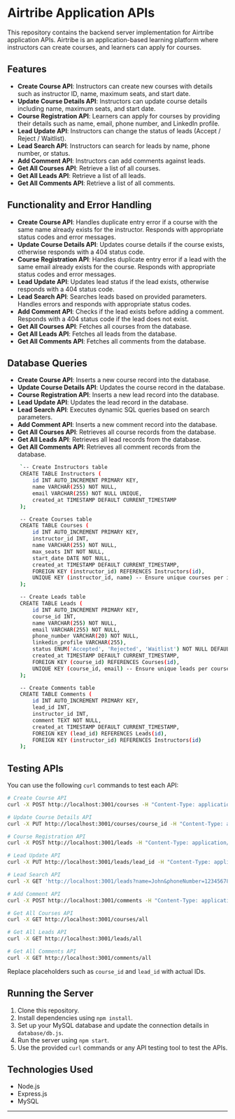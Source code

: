 # Airtribe Application APIs

This repository contains the backend server implementation for Airtribe application APIs. Airtribe is an application-based learning platform where instructors can create courses, and learners can apply for courses.

## Features

- **Create Course API**: Instructors can create new courses with details such as instructor ID, name, maximum seats, and start date.
- **Update Course Details API**: Instructors can update course details including name, maximum seats, and start date.
- **Course Registration API**: Learners can apply for courses by providing their details such as name, email, phone number, and LinkedIn profile.
- **Lead Update API**: Instructors can change the status of leads (Accept / Reject / Waitlist).
- **Lead Search API**: Instructors can search for leads by name, phone number, or status.
- **Add Comment API**: Instructors can add comments against leads.
- **Get All Courses API**: Retrieve a list of all courses.
- **Get All Leads API**: Retrieve a list of all leads.
- **Get All Comments API**: Retrieve a list of all comments.

## Functionality and Error Handling

- **Create Course API**: Handles duplicate entry error if a course with the same name already exists for the instructor. Responds with appropriate status codes and error messages.
- **Update Course Details API**: Updates course details if the course exists, otherwise responds with a 404 status code.
- **Course Registration API**: Handles duplicate entry error if a lead with the same email already exists for the course. Responds with appropriate status codes and error messages.
- **Lead Update API**: Updates lead status if the lead exists, otherwise responds with a 404 status code.
- **Lead Search API**: Searches leads based on provided parameters. Handles errors and responds with appropriate status codes.
- **Add Comment API**: Checks if the lead exists before adding a comment. Responds with a 404 status code if the lead does not exist.
- **Get All Courses API**: Fetches all courses from the database.
- **Get All Leads API**: Fetches all leads from the database.
- **Get All Comments API**: Fetches all comments from the database.

## Database Queries

- **Create Course API**: Inserts a new course record into the database.
- **Update Course Details API**: Updates the course record in the database.
- **Course Registration API**: Inserts a new lead record into the database.
- **Lead Update API**: Updates the lead record in the database.
- **Lead Search API**: Executes dynamic SQL queries based on search parameters.
- **Add Comment API**: Inserts a new comment record into the database.
- **Get All Courses API**: Retrieves all course records from the database.
- **Get All Leads API**: Retrieves all lead records from the database.
- **Get All Comments API**: Retrieves all comment records from the database.

```bash
    `-- Create Instructors table
    CREATE TABLE Instructors (
        id INT AUTO_INCREMENT PRIMARY KEY,
        name VARCHAR(255) NOT NULL,
        email VARCHAR(255) NOT NULL UNIQUE,
        created_at TIMESTAMP DEFAULT CURRENT_TIMESTAMP
    );

    -- Create Courses table
    CREATE TABLE Courses (
        id INT AUTO_INCREMENT PRIMARY KEY,
        instructor_id INT,
        name VARCHAR(255) NOT NULL,
        max_seats INT NOT NULL,
        start_date DATE NOT NULL,
        created_at TIMESTAMP DEFAULT CURRENT_TIMESTAMP,
        FOREIGN KEY (instructor_id) REFERENCES Instructors(id),
        UNIQUE KEY (instructor_id, name) -- Ensure unique courses per instructor
    );

    -- Create Leads table
    CREATE TABLE Leads (
        id INT AUTO_INCREMENT PRIMARY KEY,
        course_id INT,
        name VARCHAR(255) NOT NULL,
        email VARCHAR(255) NOT NULL,
        phone_number VARCHAR(20) NOT NULL,
        linkedin_profile VARCHAR(255),
        status ENUM('Accepted', 'Rejected', 'Waitlist') NOT NULL DEFAULT 'Waitlist',
        created_at TIMESTAMP DEFAULT CURRENT_TIMESTAMP,
        FOREIGN KEY (course_id) REFERENCES Courses(id),
        UNIQUE KEY (course_id, email) -- Ensure unique leads per course
    );

    -- Create Comments table
    CREATE TABLE Comments (
        id INT AUTO_INCREMENT PRIMARY KEY,
        lead_id INT,
        instructor_id INT,
        comment TEXT NOT NULL,
        created_at TIMESTAMP DEFAULT CURRENT_TIMESTAMP,
        FOREIGN KEY (lead_id) REFERENCES Leads(id),
        FOREIGN KEY (instructor_id) REFERENCES Instructors(id)
    );
```

## Testing APIs

You can use the following `curl` commands to test each API:

```bash
# Create Course API
curl -X POST http://localhost:3001/courses -H "Content-Type: application/json" -d "{\"instructor_id\": 1, \"name\": \"Introduction to Programming Language\", \"max_seats\": 50, \"start_date\": \"2024-04-01\"}"

# Update Course Details API
curl -X PUT http://localhost:3001/courses/course_id -H "Content-Type: application/json" -d "{\"name\": \"Updated Course Name\", \"max_seats\": 60, \"start_date\": \"2024-05-01\"}"

# Course Registration API
curl -X POST http://localhost:3001/leads -H "Content-Type: application/json" -d "{\"course_id\": 1, \"name\": \"John Doe\", \"email\": \"john.doe@example.com\", \"phone_number\": \"1234567890\", \"linkedin_profile\": \"https://www.linkedin.com/in/johndoe/\"}"

# Lead Update API
curl -X PUT http://localhost:3001/leads/lead_id -H "Content-Type: application/json" -d "{\"status\": \"Accepted\"}"

# Lead Search API
curl -X GET 'http://localhost:3001/leads?name=John&phoneNumber=1234567890&status=Accepted'

# Add Comment API
curl -X POST http://localhost:3001/comments -H "Content-Type: application/json" -d "{\"lead_id\": 1, \"instructor_id\": 1, \"comment\": \"Great performance!\"}"

# Get All Courses API
curl -X GET http://localhost:3001/courses/all

# Get All Leads API
curl -X GET http://localhost:3001/leads/all

# Get All Comments API
curl -X GET http://localhost:3001/comments/all
```

Replace placeholders such as `course_id` and `lead_id` with actual IDs.

## Running the Server

1. Clone this repository.
2. Install dependencies using `npm install`.
3. Set up your MySQL database and update the connection details in `database/db.js`.
4. Run the server using `npm start`.
5. Use the provided `curl` commands or any API testing tool to test the APIs.

## Technologies Used

- Node.js
- Express.js
- MySQL

---
